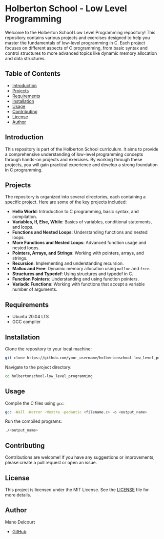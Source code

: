 # Holberton School - Low Level Programming

Welcome to the Holberton School Low Level Programming repository! This repository contains various projects and exercises designed to help you master the fundamentals of low-level programming in C. Each project focuses on different aspects of C programming, from basic syntax and control structures to more advanced topics like dynamic memory allocation and data structures.

## Table of Contents
- [Introduction](#introduction)
- [Projects](#projects)
- [Requirements](#requirements)
- [Installation](#installation)
- [Usage](#usage)
- [Contributing](#contributing)
- [License](#license)
- [Author](#author)

## Introduction
This repository is part of the Holberton School curriculum. It aims to provide a comprehensive understanding of low-level programming concepts through hands-on projects and exercises. By working through these projects, you will gain practical experience and develop a strong foundation in C programming.

## Projects
The repository is organized into several directories, each containing a specific project. Here are some of the key projects included:

- **Hello World**: Introduction to C programming, basic syntax, and compilation.
- **Variables, If, Else, While**: Basics of variables, conditional statements, and loops.
- **Functions and Nested Loops**: Understanding functions and nested loops.
- **More Functions and Nested Loops**: Advanced function usage and nested loops.
- **Pointers, Arrays, and Strings**: Working with pointers, arrays, and strings.
- **Recursion**: Implementing and understanding recursion.
- **Malloc and Free**: Dynamic memory allocation using `malloc` and `free`.
- **Structures and Typedef**: Using structures and typedef in C.
- **Function Pointers**: Understanding and using function pointers.
- **Variadic Functions**: Working with functions that accept a variable number of arguments.

## Requirements
- Ubuntu 20.04 LTS
- GCC compiler

## Installation
Clone the repository to your local machine:
```sh
git clone https://github.com/your_username/holbertonschool-low_level_programming.git
```
Navigate to the project directory:
```sh
cd holbertonschool-low_level_programming
```

## Usage
Compile the C files using `gcc`:
```sh
gcc -Wall -Werror -Wextra -pedantic <filename.c> -o <output_name>
```
Run the compiled programs:
```sh
./<output_name>
```

## Contributing
Contributions are welcome! If you have any suggestions or improvements, please create a pull request or open an issue.

## License
This project is licensed under the MIT License. See the [LICENSE](LICENSE) file for more details.

## Author
Mano Delcourt
- [GitHub](https://github.com/Maniok19)